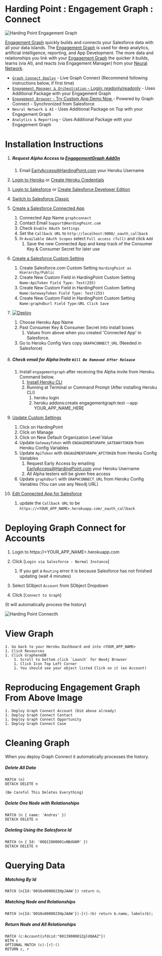 # Harding Point : Engagement Graph : Connect
 

![Harding Point Engagement Graph](https://static.wixstatic.com/media/983560_7563ad3d347646e1a792e19a2c14e44c~mv2_d_2754_1836_s_2.png/v1/fill/w_1545,h_1030,al_c,usm_0.66_1.00_0.01/983560_7563ad3d347646e1a792e19a2c14e44c~mv2_d_2754_1836_s_2.png "Harding Point Graph Connect")


[Engagement Graph](http://www.HardingPoint.com) quickly builds and connects your Salesforce data with all your data 
islands.  The [Engagement Graph](http://www.HardingPoint.com) is used for deep analytics, artificial intelligence, 
reporting, and App Development. The more data and relationships you link with your [Engagement Graph](http://www.HardingPoint.com) 
the quicker it builds, learns (via AI), and reacts (via Engagement Manager) from your [Neural Network](http://www.HardingPoint.com).

* [`Graph Connect Deploy`](https://graphconnect.herokuapp.com/) - Live Graph Connect  (Recommend following instructions below, if first time)
* [`Engagement Manager & Orchestration` - Login: readonly/readonly](http://engage.hardingpoint.com/) - Uses Additional Package with your Engagement Graph
* [`Engagement Browser` - Try Custom App Demo Now ](https://engagementbrowser.herokuapp.com/?neoid=0011I000003ExJzQAK) - Powered by Graph Connect - Synchronized from Salesforce
* `Neural Network & AI` - Uses Additional Package on Top with your Engagement Graph
* `Analytics & Reporting` - Uses Additional Package with your Engagement Graph

# Installation Instructions

1. ##### Request Alpha Access to [EngagementGraph AddOn](https://elements.heroku.com/addons/engagementgraph)
    1. Email EarlyAccess@HardingPoint.com your Heroku Username

1. <a href="https://id.heroku.com/login" target="_new">Login to Heroku</a> or <a href="https://signup.heroku.com" target="_new">Create Heroku Credentials</a>

1. <a href="https://login.salesforce.com" target="_new">Login to Salesforce</a> or <a href="https://developer.salesforce.com/signup" target="_new">Create Salesforce Developer Edition</a>

1. <a href="https://login.salesforce.com/lightning/switcher?destination=classic" target="_new">Switch to Salesforce Classic</a>

1. <a href="https://login.salesforce.com/app/mgmt/forceconnectedapps/forceAppEdit.apexp" target="_new">Create a Salesforce Connected App</a>
    1. Connected App Name `graphconnect`
    1. Contact Email `Support@HardingPoint.com`
    1. Check `Enable OAuth Settings`
    1. Set the `Callback URL` to `http://localhost:9000/_oauth_callback`
    1. In `Available OAuth Scopes` select `Full access (full)` and click `Add`
        1. Save the new Connected App and keep track of the Consumer Key & Consumer Secret for later use
        
1. <a href="https://login.salesforce.com/setup/ui/listCustomSettings.apexp" target="_new">Create a Salesforce Custom Setting</a>
    1. Create Salesforce.com Custom Setting `HardingPoint as Hierarchy/Public`
    1. Create New Custom Field in HardingPoint Custom Setting `Name:ApiToken Field Type: Text(255)`
    1. Create New Custom Field in HardingPoint Custom Setting `Name:GatewayToken Field Type: Text(255)`
    1. Create New Custom Field in HardingPoint Custom Setting `Name:graphdburl Field Type:URL Click Save`
    <!-- 1. Create New Custom Field in HardingPoint Custom Setting `Name:APIURL Field Type: URL` -->

1. [![Deploy](https://www.herokucdn.com/deploy/button.svg)](https://heroku.com/deploy)

    1. Choose Heroku App Name
    1. Past Consumer Key & Consumer Secret into install boxes
        1. Values from above when you created 'Connected App' in Salesforce.
    1. Go to Heroku Config Vars copy `GRAPHCONNECT_URL`  (Needed in Salesforce)

1. ##### Check email for Alpha Invite `Will Be Removed After Release`
    1. Install `engagementgraph` after receiving the Alpha invite from Heroku.  Command below.
        1. [Install Heroku CLI](https://devcenter.heroku.com/articles/heroku-cli#download-and-install)
        1. Running at Terminal or Command Prompt (After installing Heroku CLI)
            1. heroku login
            1. heroku addons:create engagementgraph:test --app YOUR_APP_NAME_HERE

1. <a href="https://login.salesforce.com/setup/ui/listCustomSettings.apexp" target="_new">Update Custom Settings</a>
    1. Click on HardingPoint
    1. Click on Manage
    1. Click on New Default Organization Level Value
    1. Update `GatewayToken` with `ENGAGEMENTGRAPH_GATEWAYTOKEN` from Heroku Config Variables
    1. Update `ApiToken` with `ENGAGEMENTGRAPH_APITOKEN` from Heroku Config Variables
        1. Request Early Access by emailing EarlyAccess@HardingPoint.com your Heroku Username 
        1. All Alpha testers will be given free access
    1. Update `graphdburl` with `GRAPHCONNECT_URL` from Heroku Config Variables (You can use any Neo4j URL)
    <!-- 1. Update `APIURL` with `ENGAGEMENTGRAPH_APIURL` from Heroku Config Variables -->
        
1. <a href="https://login.salesforce.com/02u" target="_new">Edit Connected App for Salesforce</a>
    1. update the `Callback URL` to be `https://<YOUR_APP_NAME>.herokuapp.com/_oauth_callback`

# Deploying Graph Connect for Accounts

1. Login to https://<YOUR_APP_NAME>.herokuapp.com

1. Click [`Login via Salesforce - Normal Instance`]

    1. If you get a `Routing` error it is because Salesforce has not finished updating (wait 4 minutes)

1. Select SObject `Account` from SObject Dropdown

1. Click [`Connect to Graph`]

(It will automatically process the history)

![Harding Point Connecth](https://static.wixstatic.com/media/983560_433e31decb984e7caba4de2bcc4e8a54~mv2_d_3076_1874_s_2.png/v1/fill/w_1897,h_1156,al_c,usm_0.66_1.00_0.01/983560_433e31decb984e7caba4de2bcc4e8a54~mv2_d_3076_1874_s_2.png)


# View Graph
    
    
    1. Go back to your Heroku Dashboard and into <YOUR_APP_NAME>
    1. Click Resources
    1. Click GrapheneDB
        1. Scroll to bottom click `Launch` for Neo4j Browser
        1. Click Icon Top Left Corner
        1. You should see your object listed Click on it (ex Account)
        
        
# Reproducing Engagement Graph From Above Image

    1. Deploy Graph Connect Account (Did above already)
    1. Deploy Graph Connect Contact
    1. Deploy Graph Connect Opportunity
    1. Deploy Graph Connect Case
    
        
# Cleaning Graph

When you deploy Graph Connect it automatically processes the history.

##### Delete All Data
    MATCH (n)
    DETACH DELETE n
    
    (Be Careful This Deletes Everything)
    
##### Delete One Node with Relationships
    MATCH (n { name: 'Andres' })
    DETACH DELETE n
    
##### Deleting Using the Salesforce Id
    
    MATCH (n { Id: '00Q1I000001xNBdUAM' })
    DETACH DELETE n
    
# Querying Data

##### Matching By Id

    MATCH (n{Id:'0010x000002IHpJAAW'}) return n;

##### Matching Node and Relationships

    MATCH (n{Id:'0010x000002IHpJAAW'})-[r]-(b) return b.name, labels(b);
    

##### Return Node and All Relationships

    MATCH (c:Account{sfdcid:"0013900001ZglUQAAZ"}) 
    WITH c
    OPTIONAL MATCH (c)-[r]-()
    RETURN c, r
   

    
